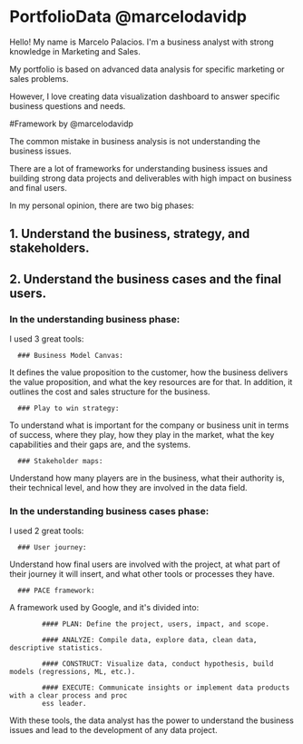 # PortfolioData @marcelodavidp

Hello! My name is Marcelo Palacios. I'm a business analyst with strong knowledge in Marketing and Sales. 

My portfolio is based on advanced data analysis for specific marketing or sales problems. 

However, I love creating data visualization dashboard to answer specific business questions and needs. 

#Framework by @marcelodavidp 

The common mistake in business analysis is not understanding the business issues.

There are a lot of frameworks for understanding business issues and 
building strong data projects and deliverables with high impact on business and final users.

In my personal opinion, there are two big phases:

 ##     1. Understand the business, strategy, and stakeholders.
 ##     2. Understand the business cases and the final users.

### In the understanding business phase:

I used 3 great tools:

      ### Business Model Canvas:
It defines the value proposition to the customer, how the business delivers the value proposition, and what the key resources are for that. In addition, it outlines the cost and sales structure for the business.

      ### Play to win strategy:
To understand what is important for the company or business unit in terms of success, where they play, how they play in the market, what the key capabilities and their gaps are, and the systems.

      ### Stakeholder maps:
Understand how many players are in the business, what their authority is, their technical level, and how they are involved in the data field.


### In the understanding business cases phase:

I used 2 great tools:

      ### User journey:
Understand how final users are involved with the project, at what part of their journey it will insert, and what other tools or processes they have.

      ### PACE framework:
A framework used by Google, and it's divided into:

            #### PLAN: Define the project, users, impact, and scope.
            
            #### ANALYZE: Compile data, explore data, clean data, descriptive statistics.
            
            #### CONSTRUCT: Visualize data, conduct hypothesis, build models (regressions, ML, etc.).
            
            #### EXECUTE: Communicate insights or implement data products with a clear process and proc
            ess leader.

With these tools, the data analyst has the power to understand the business issues and lead to the development of any data project.
